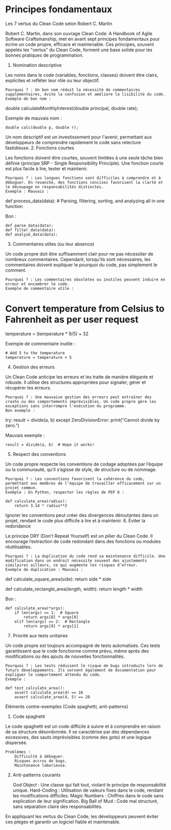 # Principes fondamentaux

Les 7 vertus du Clean Code selon Robert C. Martin

Robert C. Martin, dans son ouvrage Clean Code: A Handbook of Agile Software Craftsmanship, met en avant sept principes fondamentaux pour écrire un code propre, efficace et maintenable. Ces principes, souvent appelés les "vertus" du Clean Code, forment une base solide pour les bonnes pratiques de programmation.
1. Nomination descriptive

Les noms dans le code (variables, fonctions, classes) doivent être clairs, explicites et refléter leur rôle ou leur objectif.

    Pourquoi ? : Un bon nom réduit la nécessité de commentaires supplémentaires, évite la confusion et améliore la lisibilité du code.
    Exemple de bon nom :

double calculateMonthlyInterest(double principal, double rate);

Exemple de mauvais nom :

    double calc(double p, double r);

Un nom descriptif est un investissement pour l'avenir, permettant aux développeurs de comprendre rapidement le code sans relecture fastidieuse.
2. Fonctions courtes

Les fonctions doivent être courtes, souvent limitées à une seule tâche bien définie (principe SRP - Single Responsibility Principle). Une fonction courte est plus facile à lire, tester et maintenir.

    Pourquoi ? : Les longues fonctions sont difficiles à comprendre et à déboguer. En revanche, des fonctions concises favorisent la clarté et le découpage en responsabilités distinctes.
    Exemple : Mauvais :

def process_data(data):
    # Parsing, filtering, sorting, and analyzing all in one function

Bon :

    def parse_data(data):
    def filter_data(data):
    def analyze_data(data):

3. Commentaires utiles (ou leur absence)

Un code propre doit être suffisamment clair pour ne pas nécessiter de nombreux commentaires. Cependant, lorsqu’ils sont nécessaires, les commentaires doivent expliquer le pourquoi du code, pas simplement le comment.

    Pourquoi ? : Les commentaires obsolètes ou inutiles peuvent induire en erreur et encombrer le code.
    Exemple de commentaire utile :

# Convert temperature from Celsius to Fahrenheit as per user request
temperature = (temperature * 9/5) + 32

Exemple de commentaire inutile :

    # Add 5 to the temperature
    temperature = temperature + 5

4. Gestion des erreurs

Un Clean Code anticipe les erreurs et les traite de manière élégante et robuste. Il utilise des structures appropriées pour signaler, gérer et récupérer les erreurs.

    Pourquoi ? : Une mauvaise gestion des erreurs peut entraîner des crashs ou des comportements imprévisibles. Un code propre gère les exceptions sans interrompre l'exécution du programme.
    Bon exemple :

try:
    result = divide(a, b)
except ZeroDivisionError:
    print("Cannot divide by zero.")

Mauvais exemple :

    result = divide(a, b)  # Hope it works!

5. Respect des conventions

Un code propre respecte les conventions de codage adoptées par l’équipe ou la communauté, qu’il s’agisse de style, de structure ou de nommage.

    Pourquoi ? : Les conventions favorisent la cohérence du code, permettant aux membres de l’équipe de travailler efficacement sur un projet commun.
    Exemple : En Python, respecter les règles de PEP 8 :

    def calculate_area(radius):
        return 3.14 * radius**2

Ignorer les conventions peut créer des divergences déroutantes dans un projet, rendant le code plus difficile à lire et à maintenir.
6. Éviter la redondance

Le principe DRY (Don’t Repeat Yourself) est un pilier du Clean Code. Il encourage l’extraction de code redondant dans des fonctions ou modules réutilisables.

    Pourquoi ? : La duplication du code rend sa maintenance difficile. Une modification dans un endroit nécessite souvent des ajustements similaires ailleurs, ce qui augmente les risques d’erreur.
    Exemple de duplication : Mauvais :

def calculate_square_area(side):
    return side * side

def calculate_rectangle_area(length, width):
    return length * width

Bon :

    def calculate_area(*args):
        if len(args) == 1:  # Square
            return args[0] * args[0]
        elif len(args) == 2:  # Rectangle
            return args[0] * args[1]

7. Priorité aux tests unitaires

Un code propre est toujours accompagné de tests automatisés. Ces tests garantissent que le code fonctionne comme prévu, même après des modifications ou des ajouts de nouvelles fonctionnalités.

    Pourquoi ? : Les tests réduisent le risque de bugs introduits lors de futurs développements. Ils servent également de documentation pour expliquer le comportement attendu du code.
    Exemple :

    def test_calculate_area():
        assert calculate_area(4) == 16
        assert calculate_area(4, 5) == 20

Éléments contre-exemples (Code spaghetti, anti-patterns)
1. Code spaghetti

Le code spaghetti est un code difficile à suivre et à comprendre en raison de sa structure désordonnée. Il se caractérise par des dépendances excessives, des sauts imprévisibles (comme des goto) et une logique dispersée.

    Problèmes :
        Difficulté à déboguer.
        Risques accrus de bugs.
        Maintenance laborieuse.

2. Anti-patterns courants

    God Object : Une classe qui fait tout, violant le principe de responsabilité unique.
    Hard-Coding : Utilisation de valeurs fixes dans le code, rendant les modifications difficiles.
    Magic Numbers : Chiffres dans le code sans explication de leur signification.
    Big Ball of Mud : Code mal structuré, sans séparation claire des responsabilités.

En appliquant les vertus du Clean Code, les développeurs peuvent éviter ces pièges et garantir un logiciel fiable et maintenable.